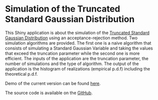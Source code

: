 Simulation of the Truncated Standard Gaussian Distribution
==============================


This Shiny application is about the simulation of the [Truncated Standard Gaussian Distribution](https://en.wikipedia.org/wiki/Truncated_normal_distribution) using an acceptance-rejection method. Two simulation algorithms are provided. The first one is a naive algorithm that consists of simulating a Standard Gaussian Variable and taking the values that exceed the truncation parameter while the second one is more efficient. The inputs of the application are the truncation parameter, the number of simulations and the type of algorithm. The output of the application is the histogram of realizations (empirical p.d.f) including the theoretical p.d.f.

Demo of the current version can be found [here](https://franckyfouedjio.shinyapps.io/DevelopingDataProductsShiny/).

The source code is available on the [GitHub](https://github.com/ffouedjio/DevelopingDataProductsShiny).



